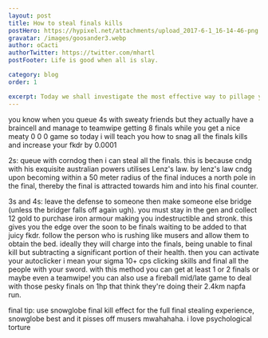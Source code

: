 ```yaml
---
layout: post
title: How to steal finals kills
postHero: https://hypixel.net/attachments/upload_2017-6-1_16-14-46-png.2331114/
gravatar: /images/goosander3.webp
author: oCacti
authorTwitter: https://twitter.com/mhartl
postFooter: Life is good when all is slay.

category: blog
order: 1

excerpt: Today we shall investigate the most effective way to pillage your teammates' final kills. Our special guest Grandmaster oCacti elucidates the various methodologies to magnify your FKDR exponentially through the fullest utilisation of your teammates.
---
```


you know when you queue 4s with sweaty friends but they actually have a braincell and manage to teamwipe getting 8 finals while you get a nice meaty 0 0 0 game so today i will teach you how to snag all the finals kills and increase your fkdr by 0.0001

2s: queue with corndog then i can steal all the finals. this is because cndg with his exquisite australian powers utilises Lenz's law. by lenz's law cndg upon becoming within a 50 meter radius of the final induces a north pole in the final, thereby the final is attracted towards him and into his final counter. 

3s and 4s: leave the defense to someone then make someone else bridge (unless the bridger falls off again ugh). you must stay in the gen and collect 12 gold to purchase iron armour making you indestructible and stronk. this gives you the edge over the soon to be finals waiting to be added to that juicy fkdr. follow the person who is rushing like musers and allow them to obtain the bed. ideally they will charge into the finals, being unable to final kill but subtracting a significant portion of their health. then you can activate your autoclicker i mean your sigma 10+ cps clicking skills and final all the people with your sword. with this method you can get at least 1 or 2 finals or maybe even a teamwipe! you can also use a fireball mid/late game to deal with those pesky finals on 1hp that think they're doing their 2.4km napfa run.

final tip: use snowglobe final kill effect for the full final stealing experience, snowglobe best and it pisses off musers mwahahaha.
i love psychological torture